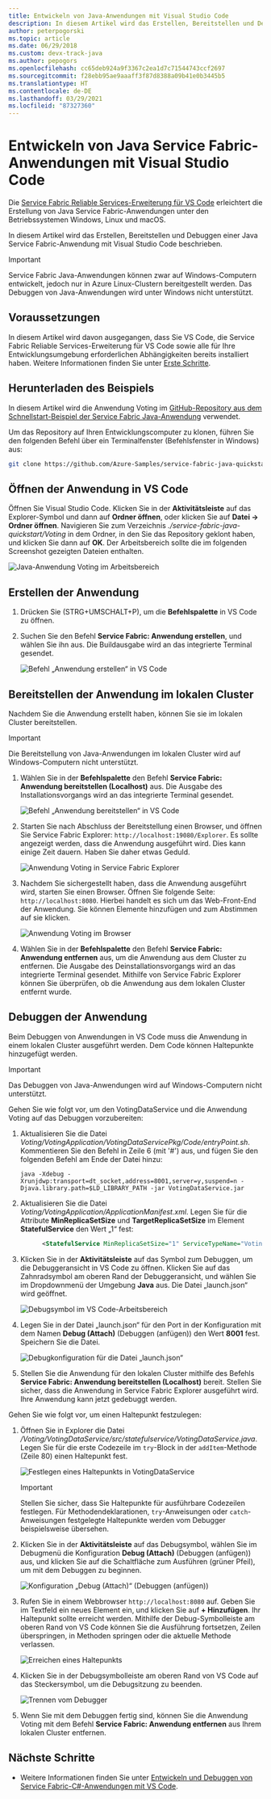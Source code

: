 ```yaml
---
title: Entwickeln von Java-Anwendungen mit Visual Studio Code
description: In diesem Artikel wird das Erstellen, Bereitstellen und Debuggen von Java Service Fabric-Anwendungen mit Visual Studio Code beschrieben.
author: peterpogorski
ms.topic: article
ms.date: 06/29/2018
ms.custom: devx-track-java
ms.author: pepogors
ms.openlocfilehash: cc65deb924a9f3367c2ea1d7c71544743ccf2697
ms.sourcegitcommit: f28ebb95ae9aaaff3f87d8388a09b41e0b3445b5
ms.translationtype: HT
ms.contentlocale: de-DE
ms.lasthandoff: 03/29/2021
ms.locfileid: "87327360"
---
```

# <a name="develop-java-service-fabric-applications-with-visual-studio-code"></a>Entwickeln von Java Service Fabric-Anwendungen mit Visual Studio Code

Die [Service Fabric Reliable Services-Erweiterung für VS Code](https://marketplace.visualstudio.com/items?itemName=ms-azuretools.vscode-service-fabric-reliable-services) erleichtert die Erstellung von Java Service Fabric-Anwendungen unter den Betriebssystemen Windows, Linux und macOS.

In diesem Artikel wird das Erstellen, Bereitstellen und Debuggen einer Java Service Fabric-Anwendung mit Visual Studio Code beschrieben.

> [!IMPORTANT]
> Service Fabric Java-Anwendungen können zwar auf Windows-Computern entwickelt, jedoch nur in Azure Linux-Clustern bereitgestellt werden. Das Debuggen von Java-Anwendungen wird unter Windows nicht unterstützt.

## <a name="prerequisites"></a>Voraussetzungen

In diesem Artikel wird davon ausgegangen, dass Sie VS Code, die Service Fabric Reliable Services-Erweiterung für VS Code sowie alle für Ihre Entwicklungsumgebung erforderlichen Abhängigkeiten bereits installiert haben. Weitere Informationen finden Sie unter [Erste Schritte](./service-fabric-get-started-vs-code.md#prerequisites).

## <a name="download-the-sample"></a>Herunterladen des Beispiels
In diesem Artikel wird die Anwendung Voting im [GitHub-Repository aus dem Schnellstart-Beispiel der Service Fabric Java-Anwendung](https://github.com/Azure-Samples/service-fabric-java-quickstart) verwendet. 

Um das Repository auf Ihren Entwicklungscomputer zu klonen, führen Sie den folgenden Befehl über ein Terminalfenster (Befehlsfenster in Windows) aus:

```sh
git clone https://github.com/Azure-Samples/service-fabric-java-quickstart.git
```

## <a name="open-the-application-in-vs-code"></a>Öffnen der Anwendung in VS Code

Öffnen Sie Visual Studio Code.  Klicken Sie in der **Aktivitätsleiste** auf das Explorer-Symbol und dann auf **Ordner öffnen**, oder klicken Sie auf **Datei -> Ordner öffnen**. Navigieren Sie zum Verzeichnis *./service-fabric-java-quickstart/Voting* in dem Ordner, in den Sie das Repository geklont haben, und klicken Sie dann auf **OK**. Der Arbeitsbereich sollte die im folgenden Screenshot gezeigten Dateien enthalten.

![Java-Anwendung Voting im Arbeitsbereich](./media/service-fabric-develop-java-applications-with-vs-code/java-voting-application.png)

## <a name="build-the-application"></a>Erstellen der Anwendung

1. Drücken Sie (STRG+UMSCHALT+P), um die **Befehlspalette** in VS Code zu öffnen.
2. Suchen Sie den Befehl **Service Fabric: Anwendung erstellen**, und wählen Sie ihn aus. Die Buildausgabe wird an das integrierte Terminal gesendet.

   ![Befehl „Anwendung erstellen“ in VS Code](./media/service-fabric-develop-java-applications-with-vs-code/sf-build-application.png)

## <a name="deploy-the-application-to-the-local-cluster"></a>Bereitstellen der Anwendung im lokalen Cluster
Nachdem Sie die Anwendung erstellt haben, können Sie sie im lokalen Cluster bereitstellen. 

> [!IMPORTANT]
> Die Bereitstellung von Java-Anwendungen im lokalen Cluster wird auf Windows-Computern nicht unterstützt.

1. Wählen Sie in der **Befehlspalette** den Befehl **Service Fabric: Anwendung bereitstellen (Localhost)** aus. Die Ausgabe des Installationsvorgangs wird an das integrierte Terminal gesendet.

   ![Befehl „Anwendung bereitstellen“ in VS Code](./media/service-fabric-develop-java-applications-with-vs-code/sf-deploy-application.png)

4. Starten Sie nach Abschluss der Bereitstellung einen Browser, und öffnen Sie Service Fabric Explorer: `http://localhost:19080/Explorer`. Es sollte angezeigt werden, dass die Anwendung ausgeführt wird. Dies kann einige Zeit dauern. Haben Sie daher etwas Geduld. 

   ![Anwendung Voting in Service Fabric Explorer](./media/service-fabric-develop-java-applications-with-vs-code/sfx-localhost-java.png)

4. Nachdem Sie sichergestellt haben, dass die Anwendung ausgeführt wird, starten Sie einen Browser. Öffnen Sie folgende Seite: `http://localhost:8080`. Hierbei handelt es sich um das Web-Front-End der Anwendung. Sie können Elemente hinzufügen und zum Abstimmen auf sie klicken.

   ![Anwendung Voting im Browser](./media/service-fabric-develop-java-applications-with-vs-code/voting-sample-in-browser.png)

5. Wählen Sie in der **Befehlspalette** den Befehl **Service Fabric: Anwendung entfernen** aus, um die Anwendung aus dem Cluster zu entfernen. Die Ausgabe des Deinstallationsvorgangs wird an das integrierte Terminal gesendet. Mithilfe von Service Fabric Explorer können Sie überprüfen, ob die Anwendung aus dem lokalen Cluster entfernt wurde.

## <a name="debug-the-application"></a>Debuggen der Anwendung
Beim Debuggen von Anwendungen in VS Code muss die Anwendung in einem lokalen Cluster ausgeführt werden. Dem Code können Haltepunkte hinzugefügt werden.

> [!IMPORTANT]
> Das Debuggen von Java-Anwendungen wird auf Windows-Computern nicht unterstützt.

Gehen Sie wie folgt vor, um den VotingDataService und die Anwendung Voting auf das Debuggen vorzubereiten:

1. Aktualisieren Sie die Datei *Voting/VotingApplication/VotingDataServicePkg/Code/entryPoint.sh*.
Kommentieren Sie den Befehl in Zeile 6 (mit '#') aus, und fügen Sie den folgenden Befehl am Ende der Datei hinzu:

   ```
   java -Xdebug -Xrunjdwp:transport=dt_socket,address=8001,server=y,suspend=n -Djava.library.path=$LD_LIBRARY_PATH -jar VotingDataService.jar
   ```

2. Aktualisieren Sie die Datei *Voting/VotingApplication/ApplicationManifest.xml*. Legen Sie für die Attribute **MinReplicaSetSize** und **TargetReplicaSetSize** im Element **StatefulService** den Wert „1“ fest:
   
   ```xml
         <StatefulService MinReplicaSetSize="1" ServiceTypeName="VotingDataServiceType" TargetReplicaSetSize="1">
   ```

3. Klicken Sie in der **Aktivitätsleiste** auf das Symbol zum Debuggen, um die Debuggeransicht in VS Code zu öffnen. Klicken Sie auf das Zahnradsymbol am oberen Rand der Debuggeransicht, und wählen Sie im Dropdownmenü der Umgebung **Java** aus. Die Datei „launch.json“ wird geöffnet. 

   ![Debugsymbol im VS Code-Arbeitsbereich](./media/service-fabric-develop-java-applications-with-vs-code/debug-icon-workspace.png)

3. Legen Sie in der Datei „launch.json“ für den Port in der Konfiguration mit dem Namen **Debug (Attach)** (Debuggen (anfügen)) den Wert **8001** fest. Speichern Sie die Datei.

   ![Debugkonfiguration für die Datei „launch.json“](./media/service-fabric-develop-java-applications-with-vs-code/launch-json-java.png)

4. Stellen Sie die Anwendung für den lokalen Cluster mithilfe des Befehls **Service Fabric: Anwendung bereitstellen (Localhost)** bereit. Stellen Sie sicher, dass die Anwendung in Service Fabric Explorer ausgeführt wird. Ihre Anwendung kann jetzt gedebuggt werden.

Gehen Sie wie folgt vor, um einen Haltepunkt festzulegen:

1. Öffnen Sie in Explorer die Datei */Voting/VotingDataService/src/statefulservice/VotingDataService.java*. Legen Sie für die erste Codezeile im `try`-Block in der `addItem`-Methode (Zeile 80) einen Haltepunkt fest.
   
   ![Festlegen eines Haltepunkts in VotingDataService](./media/service-fabric-develop-java-applications-with-vs-code/breakpoint-set.png)

   > [!IMPORTANT]
   > Stellen Sie sicher, dass Sie Haltepunkte für ausführbare Codezeilen festlegen. Für Methodendeklarationen, `try`-Anweisungen oder `catch`-Anweisungen festgelegte Haltepunkte werden vom Debugger beispielsweise übersehen.
2. Klicken Sie in der **Aktivitätsleiste** auf das Debugsymbol, wählen Sie im Debugmenü die Konfiguration **Debug (Attach)** (Debuggen (anfügen)) aus, und klicken Sie auf die Schaltfläche zum Ausführen (grüner Pfeil), um mit dem Debuggen zu beginnen.

   ![Konfiguration „Debug (Attach)“ (Debuggen (anfügen))](./media/service-fabric-develop-java-applications-with-vs-code/debug-attach-java.png)

3. Rufen Sie in einem Webbrowser `http://localhost:8080` auf. Geben Sie im Textfeld ein neues Element ein, und klicken Sie auf **+ Hinzufügen**. Ihr Haltepunkt sollte erreicht werden. Mithilfe der Debug-Symbolleiste am oberen Rand von VS Code können Sie die Ausführung fortsetzen, Zeilen überspringen, in Methoden springen oder die aktuelle Methode verlassen. 
   
   ![Erreichen eines Haltepunkts](./media/service-fabric-develop-java-applications-with-vs-code/breakpoint-hit.png)
       
4. Klicken Sie in der Debugsymbolleiste am oberen Rand von VS Code auf das Steckersymbol, um die Debugsitzung zu beenden.
   
   ![Trennen vom Debugger](./media/service-fabric-develop-java-applications-with-vs-code/debug-bar-disconnect.png)
       
5. Wenn Sie mit dem Debuggen fertig sind, können Sie die Anwendung Voting mit dem Befehl **Service Fabric: Anwendung entfernen** aus Ihrem lokalen Cluster entfernen. 

## <a name="next-steps"></a>Nächste Schritte

* Weitere Informationen finden Sie unter [Entwickeln und Debuggen von Service Fabric-C#-Anwendungen mit VS Code](./service-fabric-develop-csharp-applications-with-vs-code.md).
